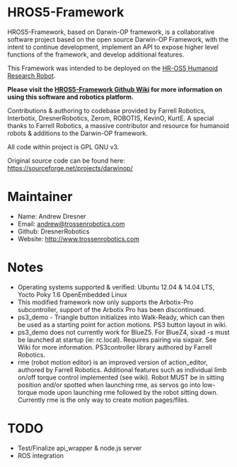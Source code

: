 HROS5-Framework
===============

HROS5-Framework, based on Darwin-OP framework, is a collaborative software project based on the open source Darwin-OP Framework, with the intent to continue development, implement an API to expose higher level functions of the framework, and develop additional features. 

This Framework was intended to be deployed on the [HR-OS5 Humanoid Research Robot](http://www.trossenrobotics.com/HR-OS5).

**Please visit the [HROS5-Framework Github Wiki](https://github.com/Interbotix/HROS5-Framework/wiki) for more information on using this software and robotics platform.**

Contributions & authoring to codebase provided by Farrell Robotics, Interbotix, DresnerRobotics, Zerom, ROBOTIS, KevinO, KurtE. A special thanks to Farrell Robotics, a massive contributor and resource for humanoid robots & additions to the Darwin-OP framework. 

All code within project is GPL GNU v3.

Original source code can be found here:
https://sourceforge.net/projects/darwinop/

Maintainer
=================
* Name: Andrew Dresner
* Email: andrew@trossenrobotics.com
* Github: DresnerRobotics
* Website: http://www.trossenrobotics.com

Notes
==================
* Operating systems supported & verified: Ubuntu 12.04 & 14.04 LTS, Yocto Poky 1.6 OpenEmbedded Linux
* This modified framework now only supports the Arbotix-Pro subcontroller, support of the Arbotix Pro has been discontinued. 
* ps3_demo - Triangle button initializes into Walk-Ready, which can then be used as a starting point for action motions. PS3 button layout in wiki.
* ps3_demo does not currently work for BlueZ5. For BlueZ4, sixad -s must be launched at startup (ie: rc.local). Requires pairing via sixpair. See Wiki for more information. PS3controller library authored by Farrell Robotics.
* rme (robot motion editor) is an improved version of action_editor,  authored by Farrell Robotics. Additional features such as individual limb on/off torque control implemented (see wiki). Robot MUST be in sitting position and/or spotted when launching rme, as servos go into low-torque mode upon launching rme followed by the robot sitting down. Currently rme is the only way to create motion pages/files.

TODO
=================
* Test/Finalize api_wrapper & node.js server
* ROS integration



